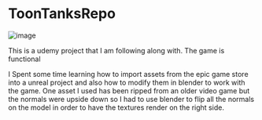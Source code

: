 # ToonTanksRepo

![image](https://user-images.githubusercontent.com/31595608/147171123-6721f0c6-259a-4371-af53-e5629cdcb04d.png)


This is a udemy project that I am following along with. The game is functional 

I Spent some time learning how to import assets from the epic game store into a unreal project and also how to modify them in blender to work with the game. One asset I used has been ripped from an older video game but the normals were upside down so I had to use blender to flip all the normals on the model in order to have the textures render on the right side.
